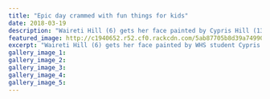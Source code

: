 ```yaml
---
title: "Epic day crammed with fun things for kids"
date: 2018-03-19
description: "Waireti Hill (6) gets her face painted by Cypris Hill (13) at Whanganui's 2018 Children's Day..."
featured_image: http://c1940652.r52.cf0.rackcdn.com/5ab87705b8d39a7499000fb0/Cypris-Hill-Face-Painting-chron-19-March.jpg
excerpt: "Waireti Hill (6) gets her face painted by WHS student Cypris Hill (13) at Whanganui's 2018 Children's Day."
gallery_image_1: 
gallery_image_2: 
gallery_image_3: 
gallery_image_4: 
gallery_image_5: 
---
```

